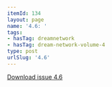 ```yaml
---
itemId: 134
layout: page
name: '4.6: '
tags:
- hasTag: dreamnetwork
- hasTag: dream-network-volume-4
type: post
urlSlug: '4.6'
---
```

<a href="files/pdfs/Volume_4/4.6-Dream-Network-Bulletin_Volume-4-Number-6.pdf" download="">Download issue 4.6</a>